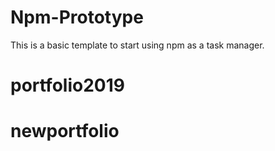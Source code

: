 # Npm-Prototype

This is a basic template to start using npm as a task manager. 
# portfolio2019
# newportfolio
